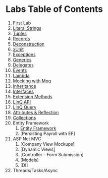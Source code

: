 # Labs Table of Contents

1. [First Lab](FirstLab)
1. [Literal Strings](LiteralStrings)
1. [Tuples](Tuple)
1. [Records](Records)
1. [Deconstruction](Deconstruction)
1. [xUnit](xUnitIntro)
1. [Exceptions](Exceptions)
1. [Generics](Generics)
1. [Delegates](Delegates)
1. [Events](Events)
1. [Lambda](Lambda)
1. [Mocking with Moq](MoqLab)
1. [Inheritance](Inheritance)
1. [Interfaces](Interface)
1. [Extension Methods](ExtensionMethods)
1. [LInQ API](LinqApi)
1. [LInQ Query](LinqQuery)
1. [Attributes & Reflection](Reflection)
1. [Collections](Collections)
1. Entity Framework
	1. [Entity Framework](EFIntro)
	1. [Persisting Payroll with EF]
1. ASP.Net MVC
    1. [Company View Mockups]
	1. [Dynamic Views]
	1. [Controller - Form Submission]
	1. [Models]
	1. [DI]
1. Threads/Tasks/Async